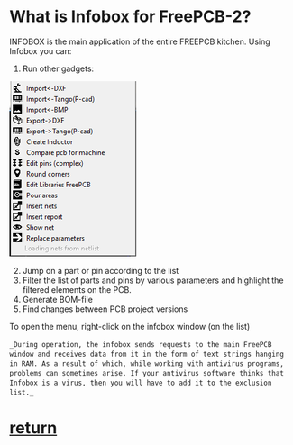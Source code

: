 # What is Infobox for FreePCB-2?

INFOBOX is the main application of the entire FREEPCB kitchen.
Using Infobox you can: 

1) Run other gadgets:

![](pictures/ib_apps.png)

2) Jump on a part or pin according to the list
3) Filter the list of parts and pins by various parameters and highlight the filtered elements on the PCB.
4) Generate BOM-file
5) Find changes between PCB project versions

To open the menu, right-click on the infobox window (on the list)

`_During operation, the infobox sends requests to the main FreePCB window and receives data from it in the form of text strings hanging in RAM. As a result of which, while working with antivirus programs, problems can sometimes arise. If your antivirus software thinks that Infobox is a virus, then you will have to add it to the exclusion list._`

# [return](How_to.md)
